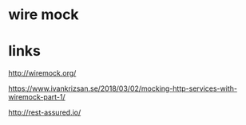 
# wire mock





# links

http://wiremock.org/

https://www.ivankrizsan.se/2018/03/02/mocking-http-services-with-wiremock-part-1/

http://rest-assured.io/

